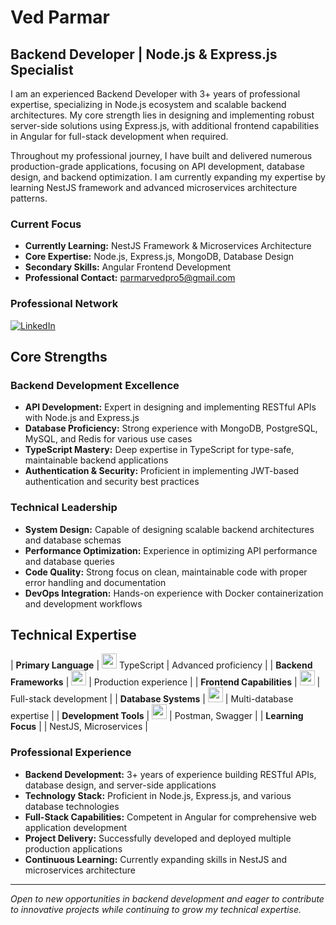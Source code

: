 # Ved Parmar
## Backend Developer | Node.js & Express.js Specialist

I am an experienced Backend Developer with 3+ years of professional expertise, specializing in Node.js ecosystem and scalable backend architectures. My core strength lies in designing and implementing robust server-side solutions using Express.js, with additional frontend capabilities in Angular for full-stack development when required.

Throughout my professional journey, I have built and delivered numerous production-grade applications, focusing on API development, database design, and backend optimization. I am currently expanding my expertise by learning NestJS framework and advanced microservices architecture patterns.

### Current Focus
- **Currently Learning:** NestJS Framework & Microservices Architecture
- **Core Expertise:** Node.js, Express.js, MongoDB, Database Design
- **Secondary Skills:** Angular Frontend Development
- **Professional Contact:** parmarvedpro5@gmail.com

### Professional Network
[![LinkedIn](https://img.shields.io/badge/linkedin-%230077B5.svg?style=for-the-badge&logo=LinkedIn&logoColor=white)](https://www.linkedin.com/in/ved-parmar-191739128/)

## Core Strengths

### Backend Development Excellence
- **API Development:** Expert in designing and implementing RESTful APIs with Node.js and Express.js
- **Database Proficiency:** Strong experience with MongoDB, PostgreSQL, MySQL, and Redis for various use cases
- **TypeScript Mastery:** Deep expertise in TypeScript for type-safe, maintainable backend applications
- **Authentication & Security:** Proficient in implementing JWT-based authentication and security best practices

### Technical Leadership
- **System Design:** Capable of designing scalable backend architectures and database schemas
- **Performance Optimization:** Experience in optimizing API performance and database queries
- **Code Quality:** Strong focus on clean, maintainable code with proper error handling and documentation
- **DevOps Integration:** Hands-on experience with Docker containerization and development workflows

## Technical Expertise
| **Primary Language** | <img src="https://skillicons.dev/icons?i=ts" height="24" /> TypeScript | Advanced proficiency |
| **Backend Frameworks** | <img src="https://skillicons.dev/icons?i=nodejs,express&perline=2" height="24" /> | Production experience |
| **Frontend Capabilities** | <img src="https://skillicons.dev/icons?i=angular,html,css,tailwind&perline=4" height="24" /> | Full-stack development |
| **Database Systems** | <img src="https://skillicons.dev/icons?i=mongodb,postgres,mysql,redis&perline=4" height="24" /> | Multi-database expertise |
| **Development Tools** | <img src="https://skillicons.dev/icons?i=vscode,github,docker&perline=3" height="24" /> | Postman, Swagger |
| **Learning Focus** | | NestJS, Microservices |

### Professional Experience
- **Backend Development:** 3+ years of experience building RESTful APIs, database design, and server-side applications
- **Technology Stack:** Proficient in Node.js, Express.js, and various database technologies
- **Full-Stack Capabilities:** Competent in Angular for comprehensive web application development
- **Project Delivery:** Successfully developed and deployed multiple production applications
- **Continuous Learning:** Currently expanding skills in NestJS and microservices architecture

---

*Open to new opportunities in backend development and eager to contribute to innovative projects while continuing to grow my technical expertise.*
